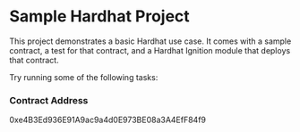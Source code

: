 # Sample Hardhat Project

This project demonstrates a basic Hardhat use case. It comes with a sample contract, a test for that contract, and a Hardhat Ignition module that deploys that contract.

Try running some of the following tasks:

### Contract Address
0xe4B3Ed936E91A9ac9a4d0E973BE08a3A4EfF84f9
